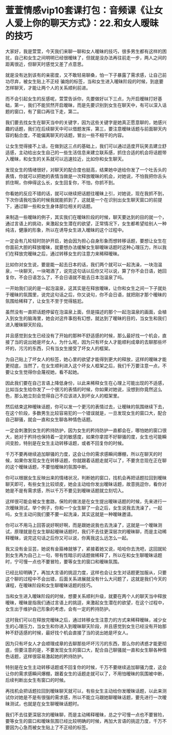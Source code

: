 # 萱萱情感vip10套课打包：音频课《让女人爱上你的聊天方式》：22.和女人暧昧的技巧

大家好，我是萱萱，今天我们来聊一聊和女人暧昧的技巧，很多男生都有这样的困扰，自己和女生之间明明已经很暧昧了，但就是没办法再往前走一步，两人之间的距离很近，但聊天时感觉又差了点意思。

就是没有达到该有的亲密度，又不敢轻易聊桑，怕一下子暴露了需求感，让自己前功尽弃，被女生贴上不正经 骗炮的标签，当和女生进入暧昧阶段的时候，到底要怎样聊天，才能让两个人的关系顺利前进。

而不会引起女生的反感呢，萱萱告诉你，先要做好以下三点，为开启暧昧打好基础，第一，我们不能贸然开启暧昧，而是先要识别到女生在聊天中，有可以深入话题的窗口，有了窗口再往下走，第二。

我们要去找女生在聊天当中的关键字，因为这些关键字是她真正愿意聊的，她感兴趣的话题，我们在后续聊天中可以借题发挥，第三，要注意暧昧话题与前面聊天内容的黏合度，不能偏离聊天的话题，冒出一些不相干的内容。

让女生觉得接不上话，在做到这三点的基础上，我们可以通过适度开玩笑去建立舒适感，主动给出女生自己的一些生活信息来建立联系感，抓住合适的机会将话题带入暧昧，和女生的关系就可以迅速拉近，比如你和女生聊天。

发现女生的情绪很好，对聊天的配合度也挺高，结果她中途给你发了一个吐舌头的表情，你就可以把她的表情当做是一次释放暧昧的机会，对她说，不怕我把你舌头抓住啊，你伸得这么长，女生回复你，不怕，你抓不到。

你看她的反应不错的话，就可以继续把话题往暧昧上引，对她说，现在我抓不到，下次你请我吃饭的时候我就能抓到了，这就是一个在识别出女生聊天窗口的前提下，通过聊一些和女生身体部位相关的话题。

来制造一些暧昧的例子，其实我们在暧昧阶段的时候，聊天要达到的目的就一个，通过言语上的挑动，来激起女生潜在的欲望，正常情况下，女生都希望给别人一种纯洁，健康的形象，所以在诱导女生进入暧昧的这个过程中。

一定会有几轮轻时防护开启，她会因为担心自身形象而想转移话题，要想让女生在你面前大胆的释放暧昧，就要想办法缓解女生聊暧昧话题时这种心理压力，所以我们在释放完暧昧之后，通过转移女生的注意力来稀释暧昧。

比如你对女生说，要是能一起去日本的话，我们两个就可以一起洗澡，一块泡温泉，一块聊天，一块喝酒了，说完这句话以后你又可以说，算了你不会日语，她回复你，不会日语怎么了，不会日语就不能去日本泡温泉了吗。

一开始我们说的是一起泡温泉，这其实是在释放暧昧，让你和女生之间一下子就处于暧昧的氛围里，说完这句话之后，你又说句，你不会日语，就把刚才那个暧昧的氛围给稀释了，让女生不至于觉得尴尬。

虽然没有一直把话题停留在泡温泉上面，但是描述的那个一起泡温泉的画面，会植入到女生的脑海里，她会对这件事抱有幻想，就达到了暧昧的目的，当女生和我们进入暧昧聊天阶段。

并且感觉到女生已经没有了开始的那种不舒适感的时候，那么最好找一个机会，直接了当的说出她是坏女人，为什么呢，因为只有坏女人才能顺利成章的去聊那些坏坏的，污污的东西，只有当女生接受了坏女人的框架。

为自己贴上了坏女人的标签，她心里的欲望才能得到更大的释放，这样的暧昧才能更彻底，当然了，在女生顺利进入这个坏女人框架之后，我们千万要注意一点，不要让女生觉得你会蔑视她，看不起她。

因此我们要在自己言语上降低身份，以此来稀释女生在心理上可能出现的不适感，比如当女生给你发了一个很污的表情的时候，你如果对她说，没想到你竟然这么色，那么她立刻会觉得自己不应该进入到坏女人的框架里。

然后结束这种暧昧话题，你可以发一个更污的表情过去，让暧昧的氛围继续下去，在这个阶段，多数男生比较容易犯的一个错误就是，一旦发现女生的窗口大，配合自己聊骚，就会一直和女生聊各种情色话题。

一定会刺激到女生的矜持防护，因为女生的矜持防护一直都会在，哪怕她的窗口很大，她对于矜持也保持着一定的敏感度，如果你拿捏不好聊骚的度，女生也可能瞬间变脸，特别是在女生主动转移话题，或者不回复你的时候。

千万不要再继续追加聊骚的力度，这会让你的需求感瞬间爆棚，所以在聊天的时候，如果你发现女生在转移话题，你就跟着话题走就可以了，不要贪恋现在正在聊的这个暧昧话题，不要怕暧昧的氛围中断。

你可以根据女生反映出来的情绪状况，判断她的窗口，找机会再把话题拉回到暧昧聊天即可，有些女生比较顽皮，她会主动给你发出暧昧话题，故意挑逗你，看你对她是不是有需求感，所以千万不要见到暧昧话题就立刻切入。

这样很可能会被女生套路，保险的做法是在女生提出暧昧话题的时候，先来进行一次暧昧测试，举个例子，你和一个女生聊了一会之后，女生说我去洗澡了，一起吗，女生主动问我们要不要一起洗澡，其实这就是一种暧昧邀请。

你可以不用马上回答说好啊好啊，而是跟她说我也去洗澡了，这就是一个暧昧测试，原理就是在女生聊起暧昧话题时，我们不去往更深层次的暧昧聊，而是主动稀释暧昧，说完这句话之后你又可以说，你离我这么远怎么一起。

我又没有金豆芸，她说有金箍棒就够了，紧接着她又说，哈哈你去洗吧，这回就轮到女生再为自己上一句，带有性暗示的话题做稀释了，所以在和女生聊暧昧话题时，宁可慢一点也不要冒险，要等女生的窗口和暧昧氛围。

已经比较明确了，再加大言语的挑逗力度，这样也会让女生对话题更加服从，只要这个聊的过程中不会出错，后面关系进展就没有什么大问题了，这就是我们今天的课程，在暧昧阶段和女生聊暧昧话题的技巧。

当和女生进入暧昧阶段的时候，想要关系顺利升级，就要在两个人的聊天当中释放暧昧，暧昧是指我们通过言语上的挑逗，来激起女生潜在的欲望，在这个过程中，女生出于维护自己形象的考虑，会有一定的矜持防护。

这时我们可以在释放完暧昧之后，通过转移女生注意力的方式来稀释暧昧，减少女生的心理压力，当女生和你进入到暧昧聊天阶段，并且感觉到女生已经没有开始那种不舒适感的时候，最好找个机会直接了当的说出她是坏女人。

因为只有坏女人才会顺理成章的去聊那些坏坏污污的东西，那么你的诱惑才能更彻底，但要注意的是，不要发现女生的窗口大，配合自己聊骚就一直和女生聊各种情色话题，这样很容易激起她的矜持防护。

特别是在女生主动转移话题或不回复你的时候，千万不要继续追加聊骚力度，这会让你的需求感瞬间爆棚，跟着女生的话题走就可以了，不用怕暧昧的氛围被中断，后续判断出女生有窗口的时候。

再找机会把话题拉回到暧昧聊天就可以，有些女生主动给你发暧昧话题，以此来测试你对她是不是有很强的需求感，所以不能立马跟她聊暧昧话题，要先进行一次暧昧测试，也就是在女生聊暧昧话题时。

我们不去往更深层次的暧昧聊，而是主动稀释暧昧，总之宁可慢一点也不要冒险，要等女生的窗口和暧昧氛围已经比较明确的时候，再加大言语的挑逗力度，千万不要因为心急而被女生贴上了不正经的标签。


